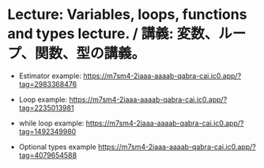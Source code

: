 # Lecture:  Variables, loops, functions and types lecture. / 講義: 変数、ループ、関数、型の講義。
- Estimator example:  https://m7sm4-2iaaa-aaaab-qabra-cai.ic0.app/?tag=2983368476

- Loop example: https://m7sm4-2iaaa-aaaab-qabra-cai.ic0.app/?tag=2235013981

- while loop example: https://m7sm4-2iaaa-aaaab-qabra-cai.ic0.app/?tag=1492349980

- Optional types example https://m7sm4-2iaaa-aaaab-qabra-cai.ic0.app/?tag=4079654588








